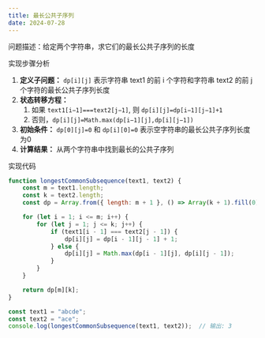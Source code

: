 ```yaml
---
title: 最长公共子序列
date: 2024-07-28
---
```

问题描述：给定两个字符串，求它们的最长公共子序列的长度

实现步骤分析

1. **定义子问题：** `dp[i][j]` 表示字符串 text1 的前 i 个字符和字符串 text2 的前 j 个字符的最长公共子序列长度
2. **状态转移方程：**
   1. 如果 `text1[i−1]===text2[j−1]`, 则 `dp[i][j]=dp[i−1][j−1]+1`
   2. 否则，`dp[i][j]=Math.max(dp[i−1][j],dp[i][j−1])`
3. **初始条件：** `dp[0][j]=0` 和 `dp[i][0]=0` 表示空字符串的最长公共子序列长度为0
4. **计算结果：** 从两个字符串中找到最长的公共子序列

实现代码

```js
function longestCommonSubsequence(text1, text2) {
    const m = text1.length;
    const k = text2.length;
    const dp = Array.from({ length: m + 1 }, () => Array(k + 1).fill(0));

    for (let i = 1; i <= m; i++) {
        for (let j = 1; j <= k; j++) {
            if (text1[i - 1] === text2[j - 1]) {
                dp[i][j] = dp[i - 1][j - 1] + 1;
            } else {
                dp[i][j] = Math.max(dp[i - 1][j], dp[i][j - 1]);
            }
        }
    }

    return dp[m][k];
}

const text1 = "abcde";
const text2 = "ace";
console.log(longestCommonSubsequence(text1, text2));  // 输出: 3
```

